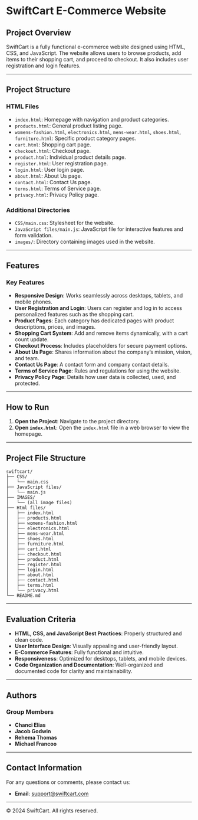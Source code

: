 # SwiftCart E-Commerce Website

## Project Overview

SwiftCart is a fully functional e-commerce website designed using HTML, CSS, and JavaScript. The website allows users to browse products, add items to their shopping cart, and proceed to checkout. It also includes user registration and login features.

---

## Project Structure

### HTML Files
- `index.html`: Homepage with navigation and product categories.
- `products.html`: General product listing page.
- `womens-fashion.html`, `electronics.html`, `mens-wear.html`, `shoes.html`, `furniture.html`: Specific product category pages.
- `cart.html`: Shopping cart page.
- `checkout.html`: Checkout page.
- `product.html`: Individual product details page.
- `register.html`: User registration page.
- `login.html`: User login page.
- `about.html`: About Us page.
- `contact.html`: Contact Us page.
- `terms.html`: Terms of Service page.
- `privacy.html`: Privacy Policy page.

### Additional Directories
- `CSS/main.css`: Stylesheet for the website.
- `JavaScript files/main.js`: JavaScript file for interactive features and form validation.
- `images/`: Directory containing images used in the website.

---

## Features

### Key Features
- **Responsive Design**: Works seamlessly across desktops, tablets, and mobile phones.
- **User Registration and Login**: Users can register and log in to access personalized features such as the shopping cart.
- **Product Pages**: Each category has dedicated pages with product descriptions, prices, and images.
- **Shopping Cart System**: Add and remove items dynamically, with a cart count update.
- **Checkout Process**: Includes placeholders for secure payment options.
- **About Us Page**: Shares information about the company’s mission, vision, and team.
- **Contact Us Page**: A contact form and company contact details.
- **Terms of Service Page**: Rules and regulations for using the website.
- **Privacy Policy Page**: Details how user data is collected, used, and protected.

---

## How to Run

1. **Open the Project**: Navigate to the project directory.
2. **Open `index.html`**: Open the `index.html` file in a web browser to view the homepage.

---

## Project File Structure

```plaintext
swiftcart/
├── CSS/
│   └── main.css
├── JavaScript files/
│   └── main.js
├── IMAGES/
│   └── (all image files)
├── Html files/
│   ├── index.html
│   ├── products.html
│   ├── womens-fashion.html
│   ├── electronics.html
│   ├── mens-wear.html
│   ├── shoes.html
│   ├── furniture.html
│   ├── cart.html
│   ├── checkout.html
│   ├── product.html
│   ├── register.html
│   ├── login.html
│   ├── about.html
│   ├── contact.html
│   ├── terms.html
│   └── privacy.html
└── README.md
```

---

## Evaluation Criteria

- **HTML, CSS, and JavaScript Best Practices**: Properly structured and clean code.
- **User Interface Design**: Visually appealing and user-friendly layout.
- **E-Commerce Features**: Fully functional and intuitive.
- **Responsiveness**: Optimized for desktops, tablets, and mobile devices.
- **Code Organization and Documentation**: Well-organized and documented code for clarity and maintainability.

---

## Authors

### Group Members
- **Chanci Elias**
- **Jacob Godwin**
- **Rehema Thomas**
- **Michael Francoo**

---

## Contact Information

For any questions or comments, please contact us:

- **Email**: [support@swiftcart.com](mailto:support@swiftcart.com)

---

&copy; 2024 SwiftCart. All rights reserved.